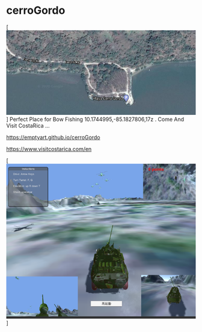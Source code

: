 cerroGordo
=======
[![que no se resistieran, por que sino los mataban ... ](https://raw.githubusercontent.com/rgarro/cerroGordo/master/cerrogordo.png)]
Perfect Place for Bow Fishing 10.1744995,-85.1827806,17z .
Come And Visit CostaRica ...

https://emptyart.github.io/cerroGordo

https://www.visitcostarica.com/en

[![que no se resistieran, por que sino los mataban ... ](https://raw.githubusercontent.com/rgarro/cerroGordo/master/cerroshot.png)]
